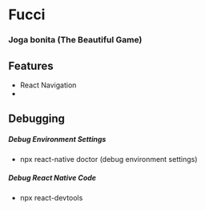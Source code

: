 # Fucci

### Joga bonita (The Beautiful Game)

## Features
- React Navigation
- 

## Debugging

##### Debug Environment Settings
- npx react-native doctor (debug environment settings)

##### Debug React Native Code
- npx react-devtools



